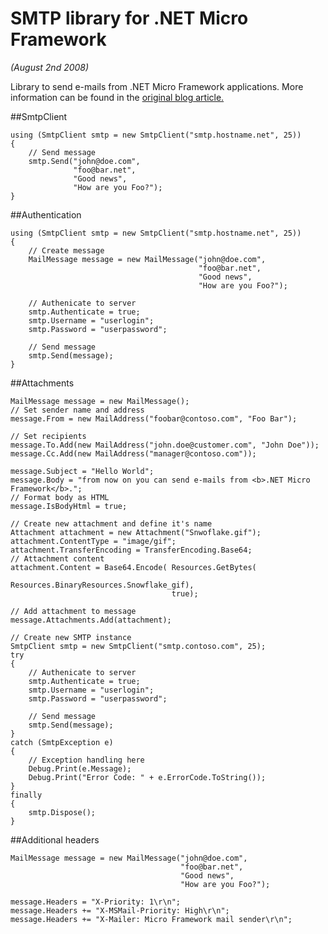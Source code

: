 SMTP library for .NET Micro Framework
=====================================

_(August 2nd 2008)_

Library to send e-mails from .NET Micro Framework applications. More information can be found in the [original blog article.](http://bansky.net/blog/2008/08/sending-e-mails-from-net-micro-framework/)


##SmtpClient

	using (SmtpClient smtp = new SmtpClient("smtp.hostname.net", 25))
	{
	    // Send message
	    smtp.Send("john@doe.com",
	              "foo@bar.net",
	              "Good news",
	              "How are you Foo?");
	}


##Authentication

	using (SmtpClient smtp = new SmtpClient("smtp.hostname.net", 25))
	{
	    // Create message
	    MailMessage message = new MailMessage("john@doe.com",
	                                          "foo@bar.net",
	                                          "Good news",
	                                          "How are you Foo?");
	
	    // Authenicate to server
	    smtp.Authenticate = true;
	    smtp.Username = "userlogin";
	    smtp.Password = "userpassword";
	
	    // Send message
	    smtp.Send(message);
	}

##Attachments

	MailMessage message = new MailMessage();
	// Set sender name and address
	message.From = new MailAddress("foobar@contoso.com", "Foo Bar");
	
	// Set recipients
	message.To.Add(new MailAddress("john.doe@customer.com", "John Doe"));
	message.Cc.Add(new MailAddress("manager@contoso.com"));
	
	message.Subject = "Hello World";
	message.Body = "from now on you can send e-mails from <b>.NET Micro Framework</b>.";
	// Format body as HTML
	message.IsBodyHtml = true;
	
	// Create new attachment and define it's name
	Attachment attachment = new Attachment("Snwoflake.gif");        
	attachment.ContentType = "image/gif";
	attachment.TransferEncoding = TransferEncoding.Base64;
	// Attachment content
	attachment.Content = Base64.Encode( Resources.GetBytes(
	                                    Resources.BinaryResources.Snowflake_gif),
	                                    true);
	
	// Add attachment to message
	message.Attachments.Add(attachment);
	
	// Create new SMTP instance
	SmtpClient smtp = new SmtpClient("smtp.contoso.com", 25);
	try
	{
	    // Authenicate to server
	    smtp.Authenticate = true;
	    smtp.Username = "userlogin";
	    smtp.Password = "userpassword";
	
	    // Send message
	    smtp.Send(message);
	}
	catch (SmtpException e)
	{
	    // Exception handling here 
	    Debug.Print(e.Message);
	    Debug.Print("Error Code: " + e.ErrorCode.ToString());
	}
	finally
	{
	    smtp.Dispose();
	}

##Additional headers

	MailMessage message = new MailMessage("john@doe.com",
	                                      "foo@bar.net",
	                                      "Good news",
	                                      "How are you Foo?");
	
	message.Headers = "X-Priority: 1\r\n";
	message.Headers += "X-MSMail-Priority: High\r\n";
	message.Headers += "X-Mailer: Micro Framework mail sender\r\n";